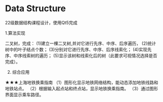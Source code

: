 # Data Structure
 22级数据结构课程设计，使用Qt5完成
 
 1.算法实现

 二叉树，完成：
(1)建立一棵二叉树,并对它进行先序、中序、后序遍历，
(2)统计树中的叶子结点个数；
(3)分别对它进行先序、中序、后序线索化；
(4)实现先序、中序线索树的遍历；
(5)显示该树和线索化后的树（此要求可视情况选择是否完成）。
 
 2. 综合应用

★★★上海地铁换乘指南
（1）图形化显示地铁网络结构，能动态添加地铁线路和地铁站点。
（2）根据输入起点站和终点站，显示地铁换乘指南。
（3）通过图形界面显示乘车路径。
